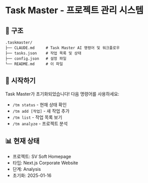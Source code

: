 # Task Master - 프로젝트 관리 시스템

## 📁 구조
```
.taskmaster/
├── CLAUDE.md     # Task Master AI 명령어 및 워크플로우
├── tasks.json    # 작업 목록 및 상태
├── config.json   # 설정 파일
└── README.md     # 이 파일
```

## 🚀 시작하기

Task Master가 초기화되었습니다! 다음 명령어를 사용하세요:

- `/tm status` - 현재 상태 확인
- `/tm add [작업]` - 새 작업 추가
- `/tm list` - 작업 목록 보기
- `/tm analyze` - 프로젝트 분석

## 📊 현재 상태
- 프로젝트: SV Soft Homepage
- 타입: Next.js Corporate Website
- 단계: Analysis
- 초기화: 2025-01-16